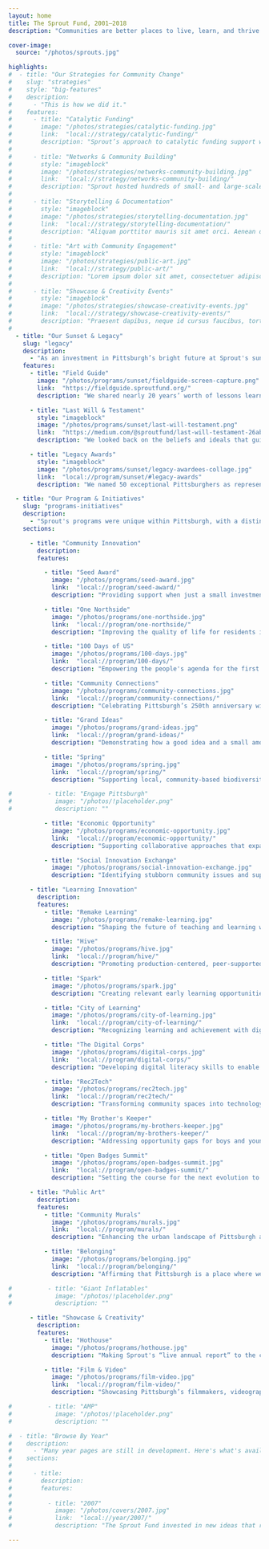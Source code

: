 ```yaml
---
layout: home
title: The Sprout Fund, 2001–2018
description: "Communities are better places to live, learn, and thrive because of the people and ideas supported by The Sprout Fund."

cover-image:
  source: "/photos/sprouts.jpg"

highlights:
#  - title: "Our Strategies for Community Change"
#    slug: "strategies"
#    style: "big-features"
#    description:
#      - "This is how we did it."
#    features:
#      - title: "Catalytic Funding"
#        image: "/photos/strategies/catalytic-funding.jpg"
#        link:  "local://strategy/catalytic-funding/"
#        description: "Sprout’s approach to catalytic funding support was responsive to the interests and initiatives of the grassroots community. We worked to lower the barriers to program participation and drive successful project implementation through a variety of support activities."
#
#      - title: "Networks & Community Building"
#        style: "imageblock"
#        image: "/photos/strategies/networks-community-building.jpg"
#        link:  "local://strategy/networks-community-building/"
#        description: "Sprout hosted hundreds of small- and large-scale events, from focus groups to multi-day festivals. We embraced unexpected collaborations. We valued openness, which means sharing ideas, showing your work, and inviting contributions from others. We insisted on recruiting diverse participants and we employed high-quality facilitators who help push the work forward."
#
#      - title: "Storytelling & Documentation"
#        style: "imageblock"
#        image: "/photos/strategies/storytelling-documentation.jpg"
#        link:  "local://strategy/storytelling-documentation/"
#        description: "Aliquam porttitor mauris sit amet orci. Aenean dignissim pellentesque felis. Morbi in sem quis dui placerat ornare. Pellentesque odio nisi, euismod in, pharetra a, ultricies in, diam. Sed arcu. Cras consequat."
#
#      - title: "Art with Community Engagement"
#        style: "imageblock"
#        image: "/photos/strategies/public-art.jpg"
#        link:  "local://strategy/public-art/"
#        description: "Lorem ipsum dolor sit amet, consectetuer adipiscing elit. Donec odio. Quisque volutpat mattis eros. Nullam malesuada erat ut turpis. Suspendisse urna nibh, viverra non, semper suscipit, posuere a, pede. Donec nec justo eget felis facilisis fermentum. Aliquam erat volutpat."
#
#      - title: "Showcase & Creativity Events"
#        style: "imageblock"
#        image: "/photos/strategies/showcase-creativity-events.jpg"
#        link:  "local://strategy/showcase-creativity-events/"
#        description: "Praesent dapibus, neque id cursus faucibus, tortor neque egestas auguae, eu vulputate magna eros eu erat. Nam dui mi, tincidunt quis, accumsan porttitor, facilisis luctus, metus. Phasellus ultrices nulla quis nibh. Quisque a lectus. Donec consectetuer ligula vulputate sem tristique cursus."
#
  - title: "Our Sunset & Legacy"
    slug: "legacy"
    description:
      - "As an investment in Pittsburgh’s bright future at Sprout's sunset, we documented our best practices, shared our enduring values, and gave the rest of our money away."
    features:
      - title: "Field Guide"
        image: "/photos/programs/sunset/fieldguide-screen-capture.png"
        link:  "https://fieldguide.sproutfund.org/"
        description: "We shared nearly 20 years’ worth of lessons learned and best practices to help others catalyze positive change and cultivate connected communities."

      - title: "Last Will & Testament"
        style: "imageblock"
        image: "/photos/programs/sunset/last-will-testament.png"
        link:  "https://medium.com/@sproutfund/last-will-testament-26ab31ee583c"
        description: "We looked back on the beliefs and ideals that guided our work from 2001 to 2018 and shared our reflections for Pittsburgh’s continued bright future."

      - title: "Legacy Awards"
        style: "imageblock"
        image: "/photos/programs/sunset/legacy-awardees-collage.jpg"
        link:  "local://program/sunset/#legacy-awards"
        description: "We named 50 exceptional Pittsburghers as representatives of the next generation of “Sprouters” and provided them with $1,000 to get them started."

  - title: "Our Program & Initiatives"
    slug: "programs-initiatives"
    description:
      - "Sprout's programs were unique within Pittsburgh, with a distinctive approach to facilitating community change and creating social impact through a blend of grantmaking, community engagement strategies, and other forms of support."
    sections:

      - title: "Community Innovation"
        description:
        features:

          - title: "Seed Award"
            image: "/photos/programs/seed-award.jpg"
            link:  "local://program/seed-award/"
            description: "Providing support when just a small investment has the potential to yield big results in the community."

          - title: "One Northside"
            image: "/photos/programs/one-northside.jpg"
            link:  "local://program/one-northside/"
            description: "Improving the quality of life for residents in all 18 neighborhoods of Pittsburgh’s Northside."

          - title: "100 Days of US"
            image: "/photos/programs/100-days.jpg"
            link:  "local://program/100-days/"
            description: "Empowering the people's agenda for the first 100 days of a new presidential administration."

          - title: "Community Connections"
            image: "/photos/programs/community-connections.jpg"
            link:  "local://program/community-connections/"
            description: "Celebrating Pittsburgh’s 250th anniversary with engagement and contributions to “Pride & Progress.”"

          - title: "Grand Ideas"
            image: "/photos/programs/grand-ideas.jpg"
            link:  "local://program/grand-ideas/"
            description: "Demonstrating how a good idea and a small amount of support can go a long way."

          - title: "Spring"
            image: "/photos/programs/spring.jpg"
            link:  "local://program/spring/"
            description: "Supporting local, community-based biodiversity initiatives in and around Pittsburgh."

#          - title: "Engage Pittsburgh"
#            image: "/photos/!placeholder.png"
#            description: ""

          - title: "Economic Opportunity"
            image: "/photos/programs/economic-opportunity.jpg"
            link:  "local://program/economic-opportunity/"
            description: "Supporting collaborative approaches that expand economic opportunity for all."

          - title: "Social Innovation Exchange"
            image: "/photos/programs/social-innovation-exchange.jpg"
            description: "Identifying stubborn community issues and supporting innovative local solutions."

      - title: "Learning Innovation"
        description:
        features:
          - title: "Remake Learning"
            image: "/photos/programs/remake-learning.jpg"
            description: "Shaping the future of teaching and learning with a network of educators and innovators."

          - title: "Hive"
            image: "/photos/programs/hive.jpg"
            link:  "local://program/hive/"
            description: "Promoting production-centered, peer-supported, interest-driven learning in- and and out-of-school."

          - title: "Spark"
            image: "/photos/programs/spark.jpg"
            description: "Creating relevant early learning opportunities through technology, media, and the arts."

          - title: "City of Learning"
            image: "/photos/programs/city-of-learning.jpg"
            link:  "local://program/city-of-learning/"
            description: "Recognizing learning and achievement with digital badges and enriching summer experiences."

          - title: "The Digital Corps"
            image: "/photos/programs/digital-corps.jpg"
            link:  "local://program/digital-corps/"
            description: "Developing digital literacy skills to enable youth to thrive in school, college, and the workforce."

          - title: "Rec2Tech"
            image: "/photos/programs/rec2tech.jpg"
            link:  "local://program/rec2tech/"
            description: "Transforming community spaces into technology learning centers for Pittsburgh youth."

          - title: "My Brother's Keeper"
            image: "/photos/programs/my-brothers-keeper.jpg"
            link:  "local://program/my-brothers-keeper/"
            description: "Addressing opportunity gaps for boys and young men of color from cradle to career."

          - title: "Open Badges Summit"
            image: "/photos/programs/open-badges-summit.jpg"
            link:  "local://program/open-badges-summit/"
            description: "Setting the course for the next evolution to assess learning and recognize skills and competencies."

      - title: "Public Art"
        description:
        features:
          - title: "Community Murals"
            image: "/photos/programs/murals.jpg"
            link:  "local://program/murals/"
            description: "Enhancing the urban landscape of Pittsburgh and surrounding communities of Allegheny County."

          - title: "Belonging"
            image: "/photos/programs/belonging.jpg"
            link:  "local://program/belonging/"
            description: "Affirming that Pittsburgh is a place where we all belong with a call for community art."

#          - title: "Giant Inflatables"
#            image: "/photos/!placeholder.png"
#            description: ""

      - title: "Showcase & Creativity"
        description:
        features:
          - title: "Hothouse"
            image: "/photos/programs/hothouse.jpg"
            description: "Making Sprout's “live annual report” to the community a rockin’ summer party."

          - title: "Film & Video"
            image: "/photos/programs/film-video.jpg"
            link:  "local://program/film-video/"
            description: "Showcasing Pittsburgh’s filmmakers, videographers, and multimedia artists and their work."

#          - title: "AMP"
#            image: "/photos/!placeholder.png"
#            description: ""

#  - title: "Browse By Year"
#    description:
#      - "Many year pages are still in development. Here's what's available so far."
#    sections:
#
#      - title:
#        description:
#        features:
#
#          - title: "2007"
#            image: "/photos/covers/2007.jpg"
#            link:  "local://year/2007/"
#            description: "The Sprout Fund invested in new ideas that responded to community requests for proposals and travelled across the region to cultivate projects in celebration of Pittsburgh’s 250th anniversary."

---
```

